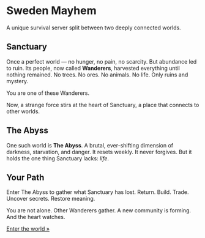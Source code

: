 # Sweden Mayhem

A unique survival server split between two deeply connected worlds.

## Sanctuary

Once a perfect world — no hunger, no pain, no scarcity. But abundance led to ruin. Its people, now called **Wanderers**, harvested everything until nothing remained.
No trees. No ores. No animals. No life.
Only ruins and mystery.

You are one of these Wanderers.

Now, a strange force stirs at the heart of Sanctuary, a place that connects to other worlds.

## The Abyss

One such world is **The Abyss**.
A brutal, ever-shifting dimension of darkness, starvation, and danger.
It resets weekly. It never forgives. But it holds the one thing Sanctuary lacks: *life*.

## Your Path

Enter The Abyss to gather what Sanctuary has lost.
Return. Build. Trade. Uncover secrets. Restore meaning.

You are not alone. Other Wanderers gather. A new community is forming.
And the heart watches.

[Enter the world »](/minecraft/play)

